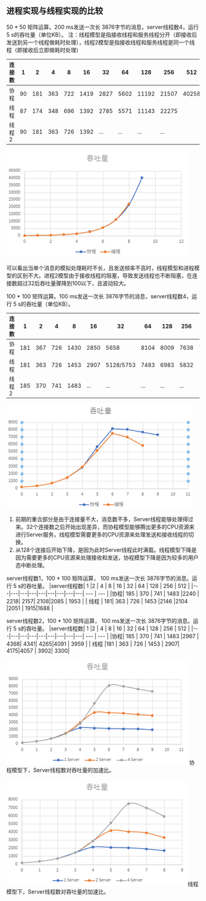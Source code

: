 
## 进程实现与线程实现的比较


50 * 50 矩阵运算。200 ms发送一次长 3876字节的消息，server线程数4，运行 5 s的吞吐量（单位KB）。
注：线程模型是指接收线程和服务线程分开（即接收后发送到另一个线程做耗时处理），线程2模型是指接收线程和服务线程是同一个线程（即接收后立即做耗时处理）

|连接数| 1 |2 | 4 | 8 | 16 | 32 | 64 | 128 | 256 | 512 |
|---|---|---|---|---|---|---|---|---| --- | --- |
|协程| 90 | 181  | 363 | 722 |1419 | 2827| 5602| 11192|21507 | 40258 | 
| 线程 |87 | 174  | 348 | 696 |1392 | 2785| 5571| 11143|22275 |
| 线程2 |90 | 181  | 363 | 726 |1392 | ... | ...| ...|... |

![](../image/Pasted-image-20230222212250.png)

可以看出当单个消息的模拟处理耗时不长，且发送频率不高时，线程模型和进程模型的区别不大。进程2模型由于接收线程的阻塞，导致发送线程也不断阻塞，在连接数超过32后吞吐量骤降到100以下，且波动较大。







100 * 100 矩阵运算。100 ms发送一次长 3876字节的消息，server线程数4，运行 5 s的吞吐量（单位KB）。

|连接数| 1 |2 | 4 | 8 | 16 | 32 | 64 | 128 | 256 | 512 |
|---|---|---|---|---|---|---|---|---| --- | --- |
|协程| 181 | 367  | 726 | 1430 |2850 | 5658| 8104| 8009|7638 | 7297 | 
| 线程 |181 | 363  | 726 | 1453 |2907 | 5128/5753| 7483| 6983|5832 |
| 线程2 |185 | 370  | 741 | 1483 |... | ... | ...| ...|... |

![](../image/Pasted-image-20230222212504.png)

1. 前期的重合部分是由于连接量不大，消息数不多，Server线程能够处理得过来。32个连接数之后开始出现差异，而协程模型能够腾出更多的CPU资源来进行Server服务，线程模型需要更多的CPU资源来处理发送和接收线程的切换。
2. 从128个连接后开始下降，是因为此时Server线程此时满载。线程模型下降是因为需要更多的CPU资源来处理接收和发送，协程模型下降是因为较多的用户态中断处理。






server线程数1，100 * 100 矩阵运算， 100 ms发送一次长 3876字节的消息。运行 5 s的吞吐量。
|server线程数| 1 |2 | 4 | 8 | 16 | 32 | 64 | 128 | 256 | 512 |
|---|---|---|---|---|---|---|---|---| --- | --- |
|协程| 185 | 370  | 741 | 1483 |2240 | 2218| 2157| 2108|2085 | 1953 | 
| 线程 | 181|  363 | 726 | 1453 |2146 |2104 |2051 | 1915|1688 |

server线程数2，100 * 100 矩阵运算， 100 ms发送一次长 3876字节的消息。运行 5 s的吞吐量。
|server线程数| 1 |2 | 4 | 8 | 16 | 32 | 64 | 128 | 256 | 512 |
|---|---|---|---|---|---|---|---|---| --- | --- |
|协程| 185 | 370  | 741 | 1483 |2967 | 4368| 4341| 4265|4091 | 3959 | 
| 线程 |181 |  363 | 726 | 1453 | 2907| 4175|4057 | 3902| 3300|

![](../image/Pasted-image-20230222213038.png)
协程模型下，Server线程数对吞吐量的加速比。

![](../image/Pasted-image-20230222213204.png)
线程模型下，Server线程数对吞吐量的加速比。